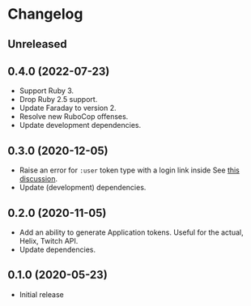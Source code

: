 # Changelog

## Unreleased

## 0.4.0 (2022-07-23)

*   Support Ruby 3.
*   Drop Ruby 2.5 support.
*   Update Faraday to version 2.
*   Resolve new RuboCop offenses.
*   Update development dependencies.

## 0.3.0 (2020-12-05)

*   Raise an error for `:user` token type with a login link inside
    See [this discussion](https://github.com/mauricew/ruby-twitch-api/pull/22#discussion_r526518859).
*   Update (development) dependencies.

## 0.2.0 (2020-11-05)

*   Add an ability to generate Application tokens.
    Useful for the actual, Helix, Twitch API.
*   Update dependencies.

## 0.1.0 (2020-05-23)

*   Initial release
